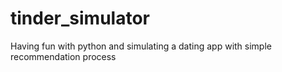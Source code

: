 # tinder_simulator
Having fun with python and simulating a dating app with simple recommendation process
